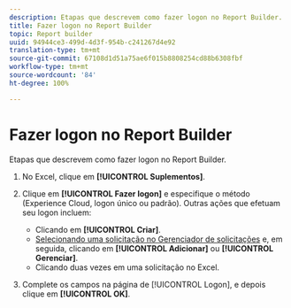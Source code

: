 ```yaml
---
description: Etapas que descrevem como fazer logon no Report Builder.
title: Fazer logon no Report Builder
topic: Report builder
uuid: 94944ce3-499d-4d3f-954b-c241267d4e92
translation-type: tm+mt
source-git-commit: 67108d1d51a75ae6f015b8808254cd88b6308fbf
workflow-type: tm+mt
source-wordcount: '84'
ht-degree: 100%

---
```



# Fazer logon no Report Builder

Etapas que descrevem como fazer logon no Report Builder.

1. No Excel, clique em **[!UICONTROL Suplementos]**.
1. Clique em **[!UICONTROL Fazer logon]** e especifique o método (Experience Cloud, logon único ou padrão). Outras ações que efetuam seu logon incluem:

   * Clicando em **[!UICONTROL Criar]**.
   * [Selecionando uma solicitação no Gerenciador de solicitações](/help/analyze/report-builder/manage-requests/r-arb-manage-requests.md) e, em seguida, clicando em **[!UICONTROL Adicionar]** ou **[!UICONTROL Gerenciar]**.
   * Clicando duas vezes em uma solicitação no Excel.

1. Complete os campos na página de [!UICONTROL Logon], e depois clique em **[!UICONTROL OK]**.

